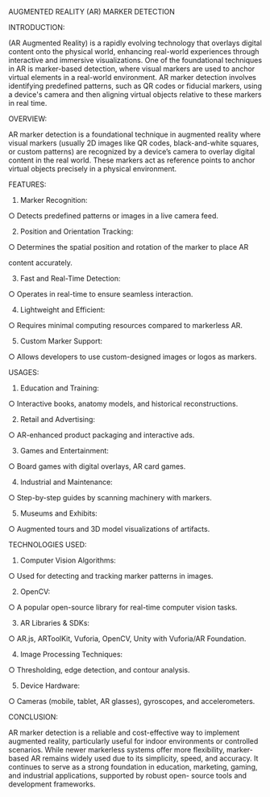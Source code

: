 AUGMENTED REALITY (AR) MARKER DETECTION 

INTRODUCTION:

(AR Augmented Reality) is a rapidly evolving technology that overlays digital 
content onto the physical world, enhancing real-world experiences through 
interactive and immersive visualizations. One of the foundational 
techniques in AR is marker-based detection, where visual markers are used 
to anchor virtual elements in a real-world environment. AR marker 
detection involves identifying predefined patterns, such as QR codes or 
fiducial markers, using a device's camera and then aligning virtual objects 
relative to these markers in real time.

OVERVIEW:

AR marker detection is a foundational technique in augmented reality 
where visual markers (usually 2D images like QR codes, black-and-white 
squares, or custom patterns) are recognized by a device’s camera to 
overlay digital content in the real world. These markers act as reference 
points to anchor virtual objects precisely in a physical environment.

FEATURES:

1. Marker Recognition:

○ Detects predefined patterns or images in a live camera feed.

2. Position and Orientation Tracking:

○ Determines the spatial position and rotation of the marker to place AR 

content accurately.

3. Fast and Real-Time Detection:

○ Operates in real-time to ensure seamless interaction.

4. Lightweight and Efficient:

○ Requires minimal computing resources compared to markerless AR.

5. Custom Marker Support:

○ Allows developers to use custom-designed images or logos as markers.

USAGES:

1. Education and Training:

○ Interactive books, anatomy models, and historical reconstructions.

2. Retail and Advertising:

○ AR-enhanced product packaging and interactive ads.

3. Games and Entertainment:

○ Board games with digital overlays, AR card games.

4. Industrial and Maintenance:

○ Step-by-step guides by scanning machinery with markers.

5. Museums and Exhibits:

○ Augmented tours and 3D model visualizations of artifacts.

TECHNOLOGIES USED:

1. Computer Vision Algorithms:

○ Used for detecting and tracking marker patterns in images.

2. OpenCV:

○ A popular open-source library for real-time computer vision tasks.

3. AR Libraries & SDKs:

○ AR.js, ARToolKit, Vuforia, OpenCV, Unity with Vuforia/AR Foundation.

4. Image Processing Techniques:

○ Thresholding, edge detection, and contour analysis.

5. Device Hardware:

○ Cameras (mobile, tablet, AR glasses), gyroscopes, and accelerometers.

CONCLUSION:

AR marker detection is a reliable and cost-effective way to implement 
augmented reality, particularly useful for indoor environments or controlled 
scenarios. While newer markerless systems offer more flexibility, marker-
based AR remains widely used due to its simplicity, speed, and accuracy. It 
continues to serve as a strong foundation in education, marketing, gaming, 
and industrial applications, supported by robust open- source tools and
development frameworks.

